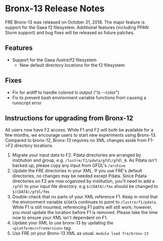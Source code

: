 # Bronx-13 Release Notes

FRE Bronx-13 was released on October 31, 2018. The major feature is support for the Gaea f2 filesystem. Additional features (including PPAN Slurm support) and bug fixes will be released as future patches.

## Features
* Support for the Gaea /lustre/f2 filesystem
  * New default directory locations for the f2 filesystem

## Fixes
* Fix for ardiff to handle colored ls output ("ls --color")
* Fix to prevent bash environment variable functions from causing a runscript error

## Instructions for upgrading from Bronx-12
All users now have F2 access. While F1 and F2 will both be available for a few months, we encourage users to start new experiments using Bronx-13. Compared to bronx-12, Bronx-13 requires no XML changes aside from F1->F2 directory locations.
1. Migrate your input data to F2. Pdata directories are arranged by institution and group, e.g. `/lustre/f2/pdata/gfdl/gfdl_B`. As Pdata isn't backed up, please copy any input from GFDL's `/archive`
1. Update the FRE directories in your XML. If you use FRE's default directories, no changes may be needed except Pdata. Since Pdata directories on F2 are now organized by institution, you'll need to add a `/gfdl` to your input file directory. e.g `$(CDATA)/fms` should be changed to `$(CDATA)/gfdl/fms`
1. Double-check that no parts of your XML reference F1. Keep in mind that the environment variable `$CDATA` continues to point to `/lustre/f1/pdata`. While F1 is still mounted, referencing F1 paths will still work; however, you *must* update the location before F1 is removed. Please take the time now to ensure your XML isn't dependent on F1.
1. Update your XML to use bronx-13 by updating the `<platform>/<freVersion>` tag.
1. Use FRE on your Bronx-13 XML as usual. `module load fre/bronx-13`
